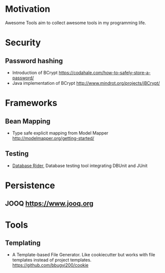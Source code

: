 # Motivation
Awesome Tools aim to collect awesome tools in my programming life.

# Security
## Password hashing

* Introduction of BCrypt https://codahale.com/how-to-safely-store-a-password/
* Java implementation of BCrypt http://www.mindrot.org/projects/jBCrypt/


# Frameworks
## Bean Mapping
* Type safe explicit mapping from Model Mapper http://modelmapper.org/getting-started/

## Testing
* [Database Rider](https://github.com/database-rider/database-rider), Database testing tool integrating DBUnit and JUnit 

# Persistence
## JOOQ https://www.jooq.org



# Tools
## Templating

* A Template-based File Generator. Like cookiecutter but works with file templates instead of project templates. https://github.com/bbugyi200/cookie
